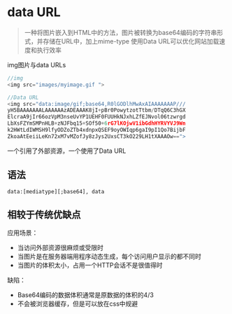 # data URL
> 一种将图片嵌入到HTML中的方法，图片被转换为base64编码的字符串形式，并存储在URL中，加上mime-type
> 使用Data URL可以优化网站加载速度和执行效率

img图片与data URLs
~~~js
//img
<img src="images/myimage.gif ">

//Data URL
<img src="data:image/gif;base64,R0lGODlhMwAxAIAAAAAAAP///
yH5BAAAAAAALAAAAAAzADEAAAK8jI+pBr0PowytzotTtbm/DTqQ6C3hGX
ElcraA9jIr66ozVpM3nseUvYP1UEHF0FUUHkNJxhLZfEJNvol06tzwrgd
LbXsFZYmSMPnHLB+zNJFbq15+SOf50+6rG7lKOjwV1ibGdhHYRVYVJ9Wn
k2HWtLdIWMSH9lfyODZoZTb4xdnpxQSEF9oyOWIqp6gaI9pI1Qo7BijbF
ZkoaAtEeiiLeKn72xM7vMZofJy8zJys2UxsCT3kO229LH1tXAAAOw==">
~~~

一个引用了外部资源，一个使用了Data URL

## 语法
~~~
data:[mediatype][;base64], data
~~~
## 相较于传统优缺点

应用场景：
* 当访问外部资源很麻烦或受限时
* 当图片是在服务器端用程序动态生成，每个访问用户显示的都不同时
* 当图片的体积太小，占用一个HTTP会话不是很值得时

缺陷：
* Base64编码的数据体积通常是原数据的体积的4/3
* 不会被浏览器缓存，但是可以放在css中规避